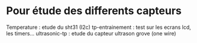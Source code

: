 # Pour étude des differents capteurs

Temperature : etude du sht31 (I2c)
tp-entrainement : test sur les ecrans lcd, les timers...
ultrasonic-tp : etude du capteur ultrason grove (one wire)
